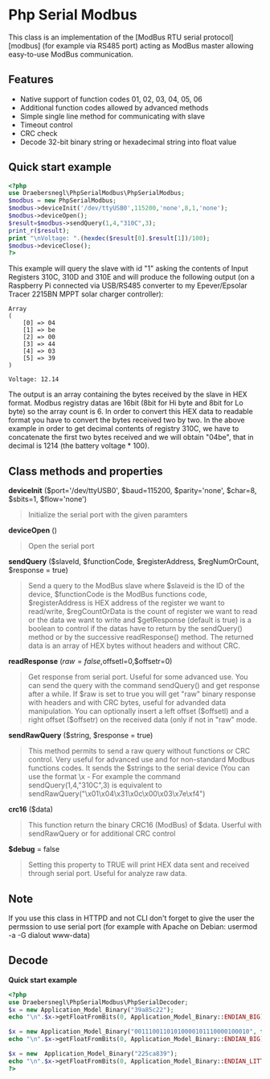 Php Serial Modbus
======

This class is an implementation of the [ModBus RTU serial protocol][modbus] (for example via RS485 port) acting as ModBus master allowing easy-to-use ModBus communication.

Features
-------
  - Native support of function codes 01, 02, 03, 04, 05, 06
  - Additional function codes allowed by advanced methods
  - Simple single line method for communicating with slave
  - Timeout control
  - CRC check
  - Decode 32-bit binary string or hexadecimal string into float value

Quick start example
------
```php
<?php
use Draebersnegl\PhpSerialModbus\PhpSerialModbus;
$modbus = new PhpSerialModbus;
$modbus->deviceInit('/dev/ttyUSB0',115200,'none',8,1,'none');
$modbus->deviceOpen();
$result=$modbus->sendQuery(1,4,"310C",3);
print_r($result);
print "\nVoltage: ".(hexdec($result[0].$result[1])/100);
$modbus->deviceClose();
?>
```
This example will query the slave with id "1" asking the contents of Input Registers 310C, 310D and 310E and will produce the following output (on a Raspberry Pi connected via USB/RS485 converter to my Epever/Epsolar Tracer 2215BN MPPT solar charger controller):
```SH
Array
(
    [0] => 04
    [1] => be
    [2] => 00
    [3] => 44
    [4] => 03
    [5] => 39
)

Voltage: 12.14
```
The output is an array containing the bytes received by the slave in HEX format. Modbus registry datas are 16bit (8bit for Hi byte and 8bit for Lo byte) so the array count is 6. In order to convert this HEX data to readable format you have to convert the bytes received two by two. In the above example in order to get decimal contents of registry 310C, we have to concatenate the first two bytes received and we will obtain "04be", that in decimal is 1214 (the battery voltage * 100).


Class methods and properties
-------
**deviceInit** ($port='/dev/ttyUSB0', $baud=115200, $parity='none', $char=8, $sbits=1, $flow='none')
>Initialize the serial port with the given paramters

**deviceOpen** ()
>Open the serial port

**sendQuery** ($slaveId, $functionCode, $registerAddress, $regNumOrCount, $response = true)
>Send a query to the ModBus slave where $slaveid is the ID of the device, $functionCode is the ModBus functions code, $registerAddress is HEX address of the register we want to read/write, $regCountOrData is the count of register we want to read or the data we want to write and $getResponse (default is true) is a boolean to control if the datas have to return by the sendQuery() method or by the successive readResponse() method. The returned data is an array of HEX bytes without headers and without CRC. 

**readResponse** ($raw=false,$offsetl=0,$offsetr=0)
>Get response from serial port. Useful for some advanced use. You can send the query with the command sendQuery() and get response after a while. If $raw is set to true you will get "raw" binary response with headers and with CRC bytes, useful for advanded data manipulation. You can optionally insert a left offset ($offsetl) and a right offset ($offsetr) on the received data (only if not in "raw" mode.

**sendRawQuery** ($string, $response = true)
>This method permits to send a raw query without functions or CRC control. Very useful for advanced use and for non-standard Modbus functions codes. It sends the $strings to the serial device (You can use the format \x - For example the command sendQuery(1,4,"310C",3) is equivalent to sendRawQuery("\x01\x04\x31\x0c\x00\x03\x7e\xf4")

**crc16** ($data)
>This function return the binary CRC16 (ModBus) of $data. Userful with sendRawQuery or for additional CRC control

**$debug** = false
>Setting this property to TRUE will print HEX data sent and received through serial port. Useful for analyze raw data.

Note
------
If you use this class in HTTPD and not CLI don't forget to give the user the permssion to use serial port (for example with Apache on Debian: usermod -a -G dialout www-data)

Decode
------

**Quick start example**
```php
<?php
use Draebersnegl\PhpSerialModbus\PhpSerialDecoder;
$x = new Application_Model_Binary("39a85c22");
echo "\n".$x->getFloatFromBits(0, Application_Model_Binary::ENDIAN_BIG);

$x = new Application_Model_Binary("00111001101010000101110000100010", false);
echo "\n".$x->getFloatFromBits(0, Application_Model_Binary::ENDIAN_BIG);

$x = new  Application_Model_Binary("225ca839");
echo "\n".$x->getFloatFromBits(0, Application_Model_Binary::ENDIAN_LITTLE);
?>
```
